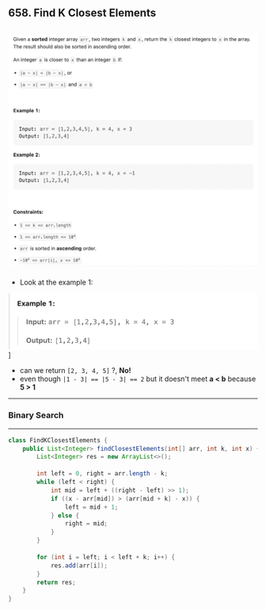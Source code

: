 ## 658. Find K Closest Elements
![](img/2022-12-10-17-51-54.png)
---
- Look at the example 1:

![](img/2025-01-25-17-25-12.png)]

- can we return `[2, 3, 4, 5]` ?, **No!**
- even though `|1 - 3| == |5 - 3| == 2` but it doesn't meet **a < b** because **5 > 1**



---
### Binary Search

---

```java
class FindKClosestElements {
    public List<Integer> findClosestElements(int[] arr, int k, int x) {
        List<Integer> res = new ArrayList<>();

        int left = 0, right = arr.length - k;
        while (left < right) {
            int mid = left + ((right - left) >> 1);
            if ((x - arr[mid]) > (arr[mid + k] - x)) {
                left = mid + 1;
            } else {
                right = mid;
            }
        }

        for (int i = left; i < left + k; i++) {
            res.add(arr[i]);
        }
        return res;
    }
}
```
